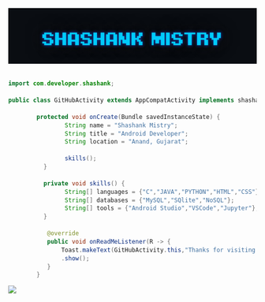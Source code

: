 <div style="display:flex;">
<img alt="App image" src="GIF/name1.gif" width="100%">
</div>

```java
        
import com.developer.shashank;

public class GitHubActivity extends AppCompatActivity implements shashank.OnReadMeListener {

        protected void onCreate(Bundle savedInstanceState) {
                String name = "Shashank Mistry";
                String title = "Android Developer";
                String location = "Anand, Gujarat";

                skills();
          }

          private void skills() {
                String[] languages = {"C","JAVA","PYTHON","HTML","CSS"};
                String[] databases = {"MySQL","SQlite","NoSQL"};
                String[] tools = {"Android Studio","VSCode","Jupyter"};
          }

           @override
           public void onReadMeListener(R -> {
               Toast.makeText(GitHubActivity.this,"Thanks for visiting my github",Toast.LENGTH_LONG)
               .show();
           }
        }
```

<img href="https://shashankmistry30.medium.com/" src="https://img.icons8.com/color/50/000000/medium-logo.png"  width="20%"/>

